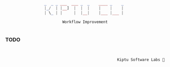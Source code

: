 <div align="center">
 
```php
                                                
_  _ _ ___  ___ _  _    ____ _    _ 
|_/  | |__]  |  |  |    |    |    | 
| \_ | |     |  |__|    |___ |___ | 
                                                
Workflow Improvement
 
```
 
</div>

### TODO
<br>

<div align="right">

```
Kiptu Software Labs 💜
```

</div>